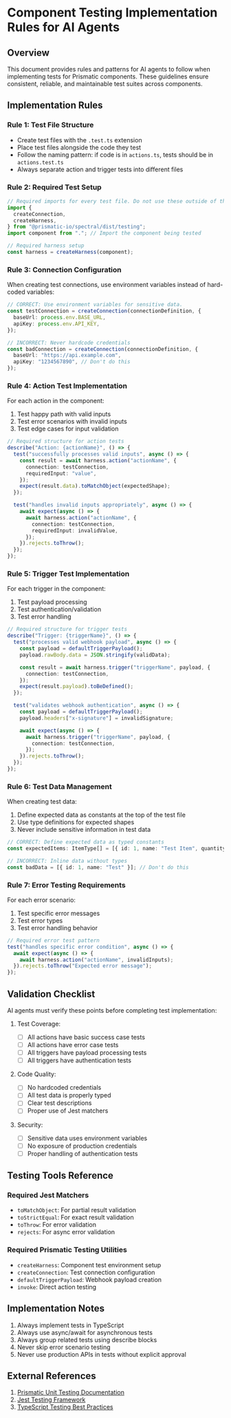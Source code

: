 # Component Testing Implementation Rules for AI Agents

## Overview

This document provides rules and patterns for AI agents to follow when implementing tests for Prismatic components. These guidelines ensure consistent, reliable, and maintainable test suites across components.

## Implementation Rules

### Rule 1: Test File Structure

- Create test files with the `.test.ts` extension
- Place test files alongside the code they test
- Follow the naming pattern: if code is in `actions.ts`, tests should be in `actions.test.ts`
- Always separate action and trigger tests into different files

### Rule 2: Required Test Setup

```typescript
// Required imports for every test file. Do not use these outside of the test context.
import {
  createConnection,
  createHarness,
} from "@prismatic-io/spectral/dist/testing";
import component from "."; // Import the component being tested

// Required harness setup
const harness = createHarness(component);
```

### Rule 3: Connection Configuration

When creating test connections, use environment variables instead of hard-coded variables:

```typescript
// CORRECT: Use environment variables for sensitive data.
const testConnection = createConnection(connectionDefinition, {
  baseUrl: process.env.BASE_URL,
  apiKey: process.env.API_KEY,
});

// INCORRECT: Never hardcode credentials
const badConnection = createConnection(connectionDefinition, {
  baseUrl: "https://api.example.com",
  apiKey: "1234567890", // Don't do this
});
```

### Rule 4: Action Test Implementation

For each action in the component:

1. Test happy path with valid inputs
2. Test error scenarios with invalid inputs
3. Test edge cases for input validation

```typescript
// Required structure for action tests
describe("Action: {actionName}", () => {
  test("successfully processes valid inputs", async () => {
    const result = await harness.action("actionName", {
      connection: testConnection,
      requiredInput: "value",
    });
    expect(result.data).toMatchObject(expectedShape);
  });

  test("handles invalid inputs appropriately", async () => {
    await expect(async () => {
      await harness.action("actionName", {
        connection: testConnection,
        requiredInput: invalidValue,
      });
    }).rejects.toThrow();
  });
});
```

### Rule 5: Trigger Test Implementation

For each trigger in the component:

1. Test payload processing
2. Test authentication/validation
3. Test error handling

```typescript
// Required structure for trigger tests
describe("Trigger: {triggerName}", () => {
  test("processes valid webhook payload", async () => {
    const payload = defaultTriggerPayload();
    payload.rawBody.data = JSON.stringify(validData);

    const result = await harness.trigger("triggerName", payload, {
      connection: testConnection,
    });
    expect(result.payload).toBeDefined();
  });

  test("validates webhook authentication", async () => {
    const payload = defaultTriggerPayload();
    payload.headers["x-signature"] = invalidSignature;

    await expect(async () => {
      await harness.trigger("triggerName", payload, {
        connection: testConnection,
      });
    }).rejects.toThrow();
  });
});
```

### Rule 6: Test Data Management

When creating test data:

1. Define expected data as constants at the top of the test file
2. Use type definitions for expected shapes
3. Never include sensitive information in test data

```typescript
// CORRECT: Define expected data as typed constants
const expectedItems: ItemType[] = [{ id: 1, name: "Test Item", quantity: 10 }];

// INCORRECT: Inline data without types
const badData = [{ id: 1, name: "Test" }]; // Don't do this
```

### Rule 7: Error Testing Requirements

For each error scenario:

1. Test specific error messages
2. Test error types
3. Test error handling behavior

```typescript
// Required error test pattern
test("handles specific error condition", async () => {
  await expect(async () => {
    await harness.action("actionName", invalidInputs);
  }).rejects.toThrow("Expected error message");
});
```

## Validation Checklist

AI agents must verify these points before completing test implementation:

1. Test Coverage:

   - [ ] All actions have basic success case tests
   - [ ] All actions have error case tests
   - [ ] All triggers have payload processing tests
   - [ ] All triggers have authentication tests

2. Code Quality:

   - [ ] No hardcoded credentials
   - [ ] All test data is properly typed
   - [ ] Clear test descriptions
   - [ ] Proper use of Jest matchers

3. Security:
   - [ ] Sensitive data uses environment variables
   - [ ] No exposure of production credentials
   - [ ] Proper handling of authentication tests

## Testing Tools Reference

### Required Jest Matchers

- `toMatchObject`: For partial result validation
- `toStrictEqual`: For exact result validation
- `toThrow`: For error validation
- `rejects`: For async error validation

### Required Prismatic Testing Utilities

- `createHarness`: Component test environment setup
- `createConnection`: Test connection configuration
- `defaultTriggerPayload`: Webhook payload creation
- `invoke`: Direct action testing

## Implementation Notes

1. Always implement tests in TypeScript
2. Always use async/await for asynchronous tests
3. Always group related tests using describe blocks
4. Never skip error scenario testing
5. Never use production APIs in tests without explicit approval

## External References

1. [Prismatic Unit Testing Documentation](https://prismatic.io/docs/custom-connectors/unit-testing/)
2. [Jest Testing Framework](https://jestjs.io/docs/getting-started)
3. [TypeScript Testing Best Practices](https://github.com/goldbergyoni/javascript-testing-best-practices)

